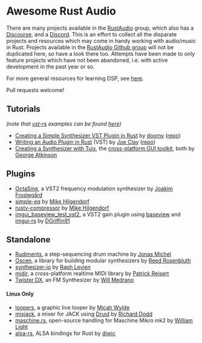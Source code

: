 # Awesome Rust Audio

There are many projects available in the [RustAudio](https://github.com/RustAudio) group, which also has a [Discourse](https://rust-audio.discourse.group/), and a [Discord](https://discord.gg/b3hjnGw). This is an effort to collect all the disparate projects and resources which may come in handy working with audio/music in Rust. Projects available in the [RustAudio Github group](https://github.com/RustAudio) will not be duplicated here, so have a look there too. Attempts have been made to only feature projects which have not been abandoned, i.e. with active development in the past year or so.

For more general resources for learning DSP, see [here](https://github.com/crsaracco/dsp-learning).

Pull requests welcome!


## Tutorials
_(note that [vst-rs](https://github.com/RustAudio/vst-rs) examples can be found [here](https://github.com/RustAudio/vst-rs/tree/master/examples))_

- [Creating a Simple Synthesizer VST Plugin in Rust](https://vaporsoft.net/creating-an-audio-plugin-with-rust-vst/) by [doomy](https://github.com/piedoom) ([repo](https://github.com/resamplr/rust-noise-vst-tutorial))
- [Writing an Audio Plugin in Rust](https://www.seventeencups.net/posts/writing-an-audio-plugin-in-rust/) (VST) by [Joe Clay](https://github.com/17cupsofcoffee) ([repo](https://github.com/17cupsofcoffee/digidist))
- [Creating a Synthesizer with Tuix](https://github.com/geom3trik/tuix_audio_synth), the [cross-platform GUI toolkit](https://github.com/geom3trik/tuix), both by [George Atkinson](https://github.com/geom3trik)


## Plugins

- [OctaSine](https://github.com/greatest-ape/OctaSine), a VST2 frequency modulation synthesizer by [Joakim Frostegård](https://github.com/greatest-ape)
- [simple-eq](https://github.com/m-hilgendorf/simple-eq) by [Mike Hilgendorf](https://github.com/m-hilgendorf)
- [rusty-compressor](https://github.com/m-hilgendorf/rusty-compressor) by [Mike Hilgendorf](https://github.com/m-hilgendorf)
- [imgui_baseview_test_vst2](https://github.com/DGriffin91/imgui_baseview_test_vst2), a VST2 gain plugin using [baseview](https://github.com/RustAudio/baseview) and [imgui-rs](https://github.com/imgui-rs/imgui-rs) by [DGriffin91](https://github.com/DGriffin91)


## Standalone

- [Rudiments](https://github.com/jonasrmichel/rudiments), a step-sequencing drum machine by [Jonas Michel](https://github.com/jonasrmichel)
- [Oscen](https://github.com/reedrosenbluth/oscen), a library for building modular synthesizers by [Reed Rosenbluth](https://github.com/reedrosenbluth)
- [synthesizer-io](https://github.com/raphlinus/synthesizer-io) by [Raph Levien](https://github.com/raphlinus)
- [midir](https://github.com/Boddlnagg/midir), a cross-platform realtime MIDI library by [Patrick Reisert](https://github.com/Boddlnagg)
- [Twister DX](https://github.com/wmedrano/Twister-DX), an FM Synthesizer by [Will Medrano](https://github.com/wmedrano)

#### Linux Only
- [loopers](https://github.com/mwylde/loopers), a graphic live looper by [Micah Wylde](https://github.com/mwylde)
- [mixjack](https://github.com/derekdreery/mixjack), a mixer for JACK using [Druid](https://github.com/linebender/druid) by [Richard Dodd](https://github.com/derekdreery) 
- [maschine.rs](https://github.com/wrl/maschine.rs), open-source handling for Maschine Mikro mk2 by [William Light](https://github.com/wrl)
- [alsa-rs](https://github.com/diwic/alsa-rs), ALSA bindings for Rust by [diwic](https://github.com/diwic)
